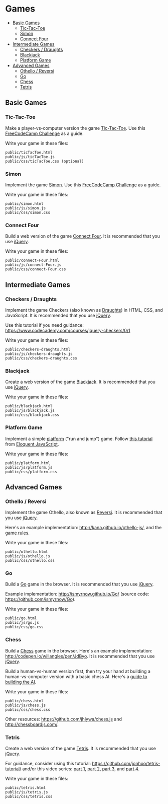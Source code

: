 # Games

<!-- TOC depthFrom:2 depthTo:6 withLinks:1 updateOnSave:1 orderedList:0 -->

- [Basic Games](#basic-games)
	- [Tic-Tac-Toe](#tic-tac-toe)
	- [Simon](#simon)
	- [Connect Four](#connect-four)
- [Intermediate Games](#intermediate-games)
	- [Checkers / Draughts](#checkers-draughts)
	- [Blackjack](#blackjack)
	- [Platform Game](#platform-game)
- [Advanced Games](#advanced-games)
	- [Othello / Reversi](#othello-reversi)
	- [Go](#go)
	- [Chess](#chess)
	- [Tetris](#tetris)

<!-- /TOC -->

## Basic Games

### Tic-Tac-Toe

Make a player-vs-computer version the game [Tic-Tac-Toe][wiki-tictactoe]. Use this [FreeCodeCamp Challenge][fcc-tictactoe] as a guide.

Write your game in these files:

```
public/ticTacToe.html
public/js/ticTacToe.js
public/css/ticTacToe.css (optional)
```

### Simon

Implement the game [Simon][wiki-simon]. Use this [FreeCodeCamp Challenge][fcc-simon] as a guide.

Write your game in these files:

```
public/simon.html
public/js/simon.js
public/css/simon.css
```

### Connect Four

Build a web version of the game [Connect Four](https://en.wikipedia.org/wiki/Connect_Four). It is recommended that you use [jQuery][jquery].

Write your game in these files:

```
public/connect-Four.html
public/js/connect-Four.js
public/css/connect-Four.css
```

## Intermediate Games

### Checkers / Draughts

Implement the game Checkers (also known as [Draughts](https://en.wikipedia.org/wiki/Draughts)) in HTML, CSS, and JavaScript. It is recommended that you use [jQuery][jquery].

Use this tutorial if you need guidance: https://www.codecademy.com/courses/jquery-checkers/0/1

Write your game in these files:

```
public/checkers-draughts.html
public/js/checkers-draughts.js
public/css/checkers-draughts.css
```

### Blackjack

Create a web version of the game [Blackjack](https://en.wikipedia.org/wiki/Blackjack). It is recommended that you use [jQuery][jquery].

Write your game in these files:

```
public/blackjack.html
public/js/blackjack.js
public/css/blackjack.css
```

### Platform Game

Implement a simple [platform](https://en.wikipedia.org/wiki/Platform_game) ("run and jump") game. Follow [this tutorial](http://eloquentjavascript.net/15_game.html) from [Eloquent JavaScript](http://eloquentjavascript.net/).

Write your game in these files:

```
public/platform.html
public/js/platform.js
public/css/platform.css
```

## Advanced Games

### Othello / Reversi

Implement the game Othello, also known as [Reversi](https://en.wikipedia.org/wiki/Reversi). It is recommended that you use [jQuery][jquery].

Here's an example implementation: http://kana.github.io/othello-js/, and the [game rules](http://radagast.se/othello/Help/strategy.html).

Write your game in these files:

```
public/othello.html
public/js/othello.js
public/css/othello.css
```

### Go

Build a [Go](https://en.wikipedia.org/wiki/Go_%28game%29) game in the browser. It is recommended that you use [jQuery][jquery].

Example implementation: http://ismyrnow.github.io/Go/ (source code: https://github.com/ismyrnow/Go).

Write your game in these files:

```
public/go.html
public/js/go.js
public/css/go.css
```

### Chess

Build a [Chess](https://en.wikipedia.org/wiki/Chess) game in the browser. Here's an example implementation: http://codepen.io/willangles/pen/JdByo. It is recommended that you use [jQuery][jquery].

Build a human-vs-human version first, then try your hand at building a human-vs-computer version with a basic chess AI. Here's a [guide to building the AI](https://medium.freecodecamp.com/simple-chess-ai-step-by-step-1d55a9266977).

Write your game in these files:

```
public/chess.html
public/js/chess.js
public/css/chess.css
```

Other resources: https://github.com/jhlywa/chess.js and http://chessboardjs.com/.

### Tetris

Create a web version of the game [Tetris](https://en.wikipedia.org/wiki/Tetris).  It is recommended that you use [jQuery][jquery].

For guidance, consider using this tutorial: https://github.com/jonhoo/tetris-tutorial/ and/or this video series: [part 1](https://www.youtube.com/watch?v=Z3wvP27eW98), [part 2](https://www.youtube.com/watch?v=JRcjqwktccc), [part 3](https://www.youtube.com/watch?v=pSPx2JXSRfM), and [part 4](https://www.youtube.com/watch?v=TZrRS14G8Ns).

Write your game in these files:

```
public/tetris.html
public/js/tetris.js
public/css/tetris.css
```

[fcc-simon]: https://www.freecodecamp.com/challenges/build-a-simon-game
[fcc-tictactoe]: https://www.freecodecamp.com/challenges/build-a-tic-tac-toe-game

[wiki-simon]: https://en.wikipedia.org/wiki/Simon_(game)
[wiki-tictactoe]: https://en.wikipedia.org/wiki/Tic-tac-toe

[jquery]: https://jquery.com/
